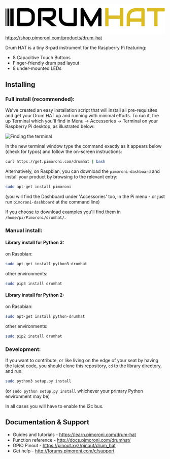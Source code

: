 ![Drum HAT](drum-hat-logo.png)
https://shop.pimoroni.com/products/drum-hat

Drum HAT is a tiny 8-pad instrument for the Raspberry Pi featuring:

* 8 Capacitive Touch Buttons
* Finger-friendly drum pad layout
* 8 under-mounted LEDs

## Installing

### Full install (recommended):

We've created an easy installation script that will install all pre-requisites and get your Drum HAT
up and running with minimal efforts. To run it, fire up Terminal which you'll find in Menu -> Accessories -> Terminal
on your Raspberry Pi desktop, as illustrated below:

![Finding the terminal](http://get.pimoroni.com/resources/github-repo-terminal.png)

In the new terminal window type the command exactly as it appears below (check for typos) and follow the on-screen instructions:

```bash
curl https://get.pimoroni.com/drumhat | bash
```

Alternatively, on Raspbian, you can download the `pimoroni-dashboard` and install your product by browsing to the relevant entry:

```bash
sudo apt-get install pimoroni
```
(you will find the Dashboard under 'Accessories' too, in the Pi menu - or just run `pimoroni-dashboard` at the command line)

If you choose to download examples you'll find them in `/home/pi/Pimoroni/drumhat/`.

### Manual install:

#### Library install for Python 3:

on Raspbian:

```bash
sudo apt-get install python3-drumhat
```

other environments: 

```bash
sudo pip3 install drumhat
```

#### Library install for Python 2:

on Raspbian:

```bash
sudo apt-get install python-drumhat
```

other environments: 

```bash
sudo pip2 install drumhat
```

### Development:

If you want to contribute, or like living on the edge of your seat by having the latest code, you should clone this repository, `cd` to the library directory, and run:

```bash
sudo python3 setup.py install
```
(or `sudo python setup.py install` whichever your primary Python environment may be)

In all cases you will have to enable the i2c bus.

## Documentation & Support

* Guides and tutorials - https://learn.pimoroni.com/drum-hat
* Function reference - http://docs.pimoroni.com/drumhat/
* GPIO Pinout - https://pinout.xyz/pinout/drum_hat
* Get help - http://forums.pimoroni.com/c/support
